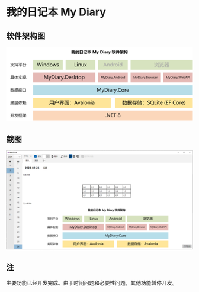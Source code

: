 # 我的日记本 My Diary

## 软件架构图

![](imgs/SoftwareArchitectureDiagram.png)

## 截图

![](imgs/MainWindow.png)

## 注

主要功能已经开发完成。由于时间问题和必要性问题，其他功能暂停开发。
